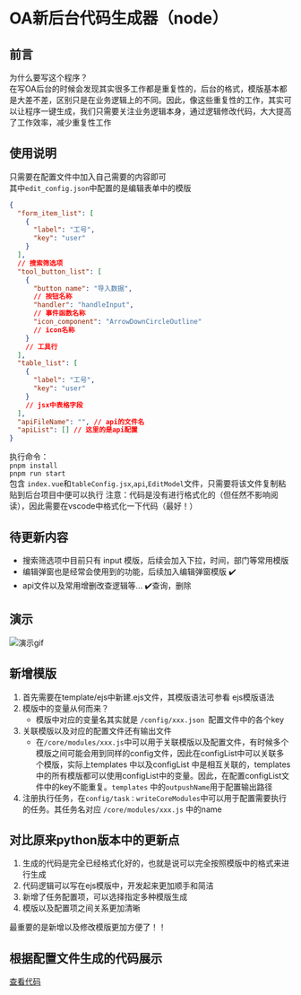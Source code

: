 # OA新后台代码生成器（node）
## 前言
为什么要写这个程序？  
在写OA后台的时候会发现其实很多工作都是重复性的，后台的格式，模版基本都是大差不差，区别只是在业务逻辑上的不同。因此，像这些重复性的工作，其实可以让程序一键生成，我们只需要关注业务逻辑本身，通过逻辑修改代码，大大提高了工作效率，减少重复性工作
## 使用说明
只需要在配置文件中加入自己需要的内容即可  
其中`edit_config.json`中配置的是编辑表单中的模版  
```json
{
  "form_item_list": [
    {
      "label": "工号",
      "key": "user"
    }
  ],
  // 搜索筛选项
  "tool_button_list": [
    {
      "button_name": "导入数据",
      // 按钮名称
      "handler": "handleInput",
      // 事件函数名称
      "icon_component": "ArrowDownCircleOutline"
      // icon名称
    }
    // 工具行
  ],
  "table_list": [
    {
      "label": "工号",
      "key": "user"
    }
    // jsx中表格字段
  ],
  "apiFileName": "", // api的文件名
  "apiList": [] // 这里的是api配置
}
```
执行命令：  
 `pnpm install`   
 `pnpm run start`  
包含 `index.vue`和`tableConfig.jsx`,`api`,`EditModel`文件，只需要将该文件复制粘贴到后台项目中便可以执行
注意：代码是没有进行格式化的（但任然不影响阅读），因此需要在vscode中格式化一下代码（最好！）

## 待更新内容

- 搜索筛选项中目前只有 input 模版，后续会加入下拉，时间，部门等常用模版
- 编辑弹窗也是经常会使用到的功能，后续加入编辑弹窗模版 ✔️
- api文件以及常用增删改查逻辑等... ️✔️查询，删除
## 演示
![演示gif](./doc/img/18.gif)

## 新增模版
1. 首先需要在template/ejs中新建.ejs文件，其模版语法可参看 ejs模版语法
2. 模版中的变量从何而来？
   - 模版中对应的变量名其实就是 `/config/xxx.json `配置文件中的各个key
3. 关联模版以及对应的配置文件还有输出文件
   - 在`/core/modules/xxx.js`中可以用于关联模版以及配置文件，有时候多个模版之间可能会用到同样的config文件，因此在configList中可以关联多个模版，实际上templates 中以及configList 中是相互关联的，templates中的所有模版都可以使用configList中的变量。因此，在配置configList文件中的key不能重复。`templates` 中的`outpushName`用于配置输出路径
4. 注册执行任务，在`config/task：writeCoreModules`中可以用于配置需要执行的任务。其任务名对应 `/core/modules/xxx.js` 中的name 

## 对比原来python版本中的更新点
1. 生成的代码是完全已经格式化好的，也就是说可以完全按照模版中的格式来进行生成
2. 代码逻辑可以写在ejs模版中，开发起来更加顺手和简洁
3. 新增了任务配置项，可以选择指定多种模版生成
4. 模版以及配置项之间关系更加清晰

最重要的是新增以及修改模版更加方便了！！

## 根据配置文件生成的代码展示
[查看代码](./doc/demoCode.md)
